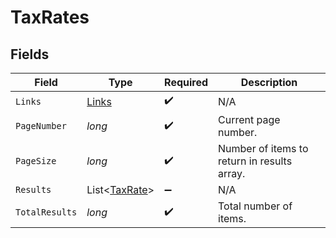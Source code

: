 # TaxRates


## Fields

| Field                                           | Type                                            | Required                                        | Description                                     |
| ----------------------------------------------- | ----------------------------------------------- | ----------------------------------------------- | ----------------------------------------------- |
| `Links`                                         | [Links](../../models/shared/Links.md)           | :heavy_check_mark:                              | N/A                                             |
| `PageNumber`                                    | *long*                                          | :heavy_check_mark:                              | Current page number.                            |
| `PageSize`                                      | *long*                                          | :heavy_check_mark:                              | Number of items to return in results array.     |
| `Results`                                       | List<[TaxRate](../../models/shared/TaxRate.md)> | :heavy_minus_sign:                              | N/A                                             |
| `TotalResults`                                  | *long*                                          | :heavy_check_mark:                              | Total number of items.                          |
